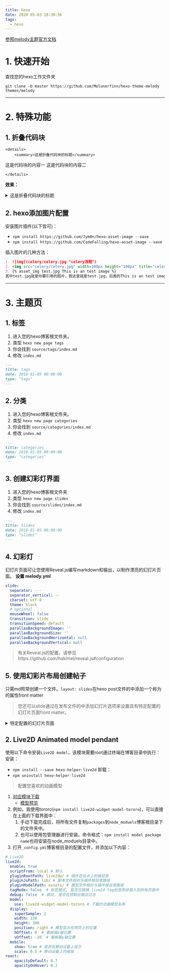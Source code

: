 ```yaml
---
title: hexo
date: 2020-05-03 18:30:56
tags:
  - hexo
---
```


[参照melody主题官方文档](https://molunerfinn.com/hexo-theme-melody-doc/)


# 1. 快速开始
查找您的hexo工作文件夹
```
git clone -b master https://github.com/Molunerfinn/hexo-theme-melody themes/melody
```

*****


# 2. 特殊功能

## 1. 折叠代码块
```
<details>
    <summary>这是折叠代码块的标题</summary>
``` 
这是代码块的内容一
这是代码块的内容二
``` 
</details>
```
**效果：**
<details>
    <summary>这是折叠代码块的标题</summary>
```
这是代码块的内容一
这是代码块的内容二
```
</details>


## 2. hexo添加图片配置
安装图片插件(以下皆可)：
- `npm install https://github.com/7ym0n/hexo-asset-image --save`
- `npm install https://github.com/CodeFalling/hexo-asset-image --save`

插入图片的几种方法：
```md
1. ![img](celery/celery.jpg "celery流程")
2. <img src="celery/celery.jpg" width=100px height="100px" title="celery流程">
3. {% asset_img test.jpg This is an test image %}
其中test.jpg就是你要引用的图片，我这里就是test.jpg，后面的This is an test image是图片描述，可以自己修改。
```


*****


# 3. 主题页

## 1. 标签
1. 进入您的hexo博客根文件夹。
2. 类型 `hexo new page tags`
3. 你会找到 `source/tags/index.md`
4. 修改 `index.md`
```md
---
title: tags
date: 2018-01-05 00:00:00
type: "tags"
---
```


## 2. 分类
1. 进入您的hexo博客根文件夹。
2. 类型 `hexo new page categories`
3. 你会找到 `source/categories/index.md`
4. 修改 `index.md`
```md
---
title: categories
date: 2018-01-05 00:00:00
type: "categories"
---
```


## 3. 创建幻彩灯界面
1. 进入您的hexo博客根文件夹
2. 类型 `hexo new page slides`
3. 你会找到 `source/slides/index.md`
4. 修改 `index.md`
```md
---
title: Slides 
date: 2018-01-05 00:00:00
type: "slides"
---
```


## 4. 幻彩灯
幻灯片页面可让您使用Reveal.js编写markdown和输出，以制作漂亮的幻灯片页面。
**设置 melody.yml**
```yml
slide:
  separator: ---
  separator_vertical: --
  charset: utf-8
  theme: black
  # optional
  mouseWheel: false
  transition: slide
  transitionSpeed: default
  parallaxBackgroundImage: ''
  parallaxBackgroundSize: ''
  parallaxBackgroundHorizontal: null
  parallaxBackgroundVertical: null
```
> 有关Reveal.js的配置，请参见https://github.com/hakimel/reveal.js#configuration


## 5. 使用幻彩片布局创建帖子
只需md照常创建一个文件。`layout: slides`在hexo post文件的中添加一个称为的属性front matter
> 您还可以slide通过在发布文件的中添加幻灯片选项来设置具有特定配置的幻灯片页面front matter。
<details>
    <summary>特定配置的幻灯片页面</summary>
```md
---
title: hexo-theme-melody v1.5 supports slides & iframe
date: 2018-03-06 19:57:52
tags: hexo
layout: slides
slide:
  theme: night
  separator: ===
  separator_vertical: ==
---

### hexo-theme-melody <small>v1.5</small>
<!-- .slide: data-background="#49B1F5" -->

Supports iframe & slides. You can use a layout called `slides` to enabled the slides layout.

Also you can add a `iframe` front-matter with the `slides` layout in your `md` file to enable the iframe page.

### Steps
<!-- .slide: data-transition="concave" data-background="#C7916B" -->

#### 1. Add a slides page

// ......

==

// ......

===

#### 2. Add the layout type
<!-- .slide: data-transition="fade" data-background="#00C4B6" -->

// ......
```
</details>


## 6. 使用iframe界面创建帖子
如果要在iframe中添加所需的网站，请尝试以下操作(布局必须为幻彩灯)：
```md
title: hexo-theme-melody v1.5 supports iframe & slides
date: 2018-03-06 19:57:52
layout: slides
iframe: https://the-url-whatever-you-like
---
```


## 7. 图库
1. 进入您的hexo博客根文件夹。
2. 类型 `hexo new page gallery`
3. 你会找到 `source/gallery/index.md`
4. 修改 `index.md`
```md
---
title: Gallery 
date: 2018-01-05 00:00:00
type: "gallery"
---
```
然后主题旋律支持gallery为您命名的标记，以gallery-item在markdown文件中创建。

修改source/gallery/index.md您之前创建的gallery标签，添加标签。
<details>
    <summary>例如</summary>
```md
---
title: Gallery 
date: 2018-01-05 00:00:00
type: "gallery"
---
{% gallery img-url [title] %}
{% gallery https://ws1.sinaimg.cn/large/8700af19gy1fp5i6o2vghj20ea0eajse melody %}
{% gallery https://user-images.githubusercontent.com/12621342/37325500-23e8f77c-26c9-11e8-8e24-eb4346f1fff5.png background %}
{% gallery https://ws1.sinaimg.cn/large/8700af19gy1fp5i64zaxqj20b40b474b demo1 %}
{% gallery https://ws1.sinaimg.cn/large/8700af19ly1fn2h26q32uj21120kudqq demo2 %}
{% gallery https://ws1.sinaimg.cn/large/8700af19ly1fnhdaimi40j218g0p0dic demo3 %}
{% gallery https://ws1.sinaimg.cn/large/8700af19ly1fn2i5kjh2pj21120kuncd %}
```
</details>



## 8. 404界面
1. 进入您的hexo博客根文件夹。
2. 类型 `hexo new page 404`
3. 你会找到 `source/404/index.md`
4. 修改 `index.md`
```md
---
title: 404
date: 2019-10-13 15:49:05
layout: 404
permalink: /404
---
```

*****


# 4. 主题配置

## 1. 语言
设置根`_config.yml`，而不是根`melody.yml`！
```yml
language: en    # 还有default和zh-Hans，可自由设置
```

## 2. 代码自动换行
默认情况下，`hexo-highlight`以长行生成代码。如果您不想在代码区域中使用滚动条，则可以启用此功能。

设置 `melody.yml`
```yml
code_word_wrap: true
```

找到根 `_config.yml`，将`line_number`改为`false`：
```yml
highlight:
  enable: true
  line_number: false # <- change this
  auto_detect: false
  tab_replace:
```


## 3. 菜单
在右上方区域中，有导航菜单项。HEXO有默认路径/和/archives。如果要添加更多菜单项，例如标签和类别，请遵循以下步骤：
1. 进入您的hexo博客根文件夹。
2. 类型 `hexo new page tags`
3. 你会找到 `source/tags/index.md`
4. 修改 `index.md`
```
---
title: tags
date: 2018-01-05 00:00:00
type: "tags"
---
```
然后设置 `melody.yml`
```yml
menu:
  Home: /
  Archives: /archives
  Tags: /tags
  Categories: /categories
```


## 4. 顶图
`Top Img`是`theme-melody`最神奇的选择。它可以具有`true`或`false`或`specific img url`值。

设置 `melody.yml`
```yml
top_img: true    # 索引网站界面图片和帖子界面图片都显示默认
top_img: false  # 索引网站界面图片显示默认，帖子界面图片不显示
top_img: https://xxxxx.jpg  # 索引网站界面图片和帖子界面图片显示xxxxx.jpg
```
设置特定后置项目的自身top-img, 只需top_img在特定md文件的帖子标题中添加＆网址
```
title: Hi, theme-melody!
tags:
  - hexo
  - hexo theme
top_img: https://xxxxxxx.jpg   # < add top_img to here
date: 2017-09-07
---
```

## 5. 侧边栏设置
由于`v1.7.0`，您可以将设置`melody.yml`为控制边栏以自动显示或不显示在特定页面中。默认`sidebar_display`值为`post`，这意味着侧栏将自动显示在帖子页面中。
```yml
sidebar_display: all    # 所有页面都会自动显示侧边栏
sidebar_display: index  # 仅索引页面会自动显示侧边栏
sidebar_display: post  # 仅帖子页面会自动显示侧边栏
sidebar_display: index-none  # 仅索引页面不会自动显示侧边栏
sidebar_display: post-none  # 仅帖子页面不会自动显示侧边栏
sidebar_display: phidden  # 所有页面不会自动显示侧边栏
```

## 6. 头像
设置`melody.yml`。请选择长度和宽度相等的图像。
```yml
avatar: https://xxxx.jpg
```


## 7. 跟着我
设置`melody.yml`。
```yml
follow:
  enable: true
  url: 'https://github.com/USERNAME'
  text: 'Follow Me'
```

## 8. 友情链接
在边栏中，您可以设置一些指向您的朋友或某些网页的链接。格式为`name: url`
设置 `melody.yml`
```yml
links_title: Links   # Set the links title
links:
  name: https://url.com
```

## 9. Toc
您可以为自己的帖子提供目录目录。它在边栏中，并且将根据您的滚动顶部自动扩展标题。
设置 `melody.yml`
```yml
toc:
  enable: true # 是否显示帖子目录
  number: true # v1.5.6版本后，是否显示目录列表编号
```
设置特定后项的自身toc编号
```md
title: Hi, theme-melody!
tags:
  - hexo
  - hexo theme
toc_number: false   # 之后，您的特定帖子将拥有自己的顶数控件，而不是主题toc-number值
date: 2017-09-07
---
```


## 10. Since
`Since`是向人们显示您网站年龄的一种选择。它的位置在页面的底部。
设置 `melody.yml`
```yml
since: 2013
```

## 11. Footer Custom Text
`footer_custom_text`是用于在页脚区域显示一些文本的选项。它支持HTML。

设置 `melody.yml`
```yml
footer_custom_text: Hi, welcome to my <a href="https://molunerfinn.com">blog</a>!
footer_custom_text: hitokoto    # 1.7.0版本，如果设置hitokoto，则会随机生成文本
```


*****


# 5. 第三方包支持

## 1. 本地搜索
1. 安装 `npm install hexo-generator-search --save`
2. 设置 `melody.yml`
```yml
local_search:
enable: true # or false
labels:
    input_placeholder: Search for Posts
    hits_empty: "We didn't find any results for the search: ${query}" # if there are no result
```

## 2. 即时贴
具有可以使指定博客显示到首页的功能
1. 转到hexo网站文件夹
2. `npm uninstall hexo-generator-index --save` 然后 `npm install hexo-generator-index-pin-top --save`
3. 您可以将`top: True`字段添加到帖子的最前面以将其固定。
例：
```md
title: xxxx
tags:
  - xxx
date: 2018-08-08 08:08:08
top: True
---
// ....
```

## 3. 分享系统
**Sharejs**
配置`melody.yml`
```yml
sharejs:
  enable: true
  disabled_sites: 你不想分享的站点
```

*****


# 6. 附加包支持

## 1. PWA
要具有的PWA功能theme-melody，您需要执行以下操作：

1. 转到hexo网站文件夹
2. `npm install hexo-offline --save` 要么 `yarn add hexo-offline`
3. 修改`_config.yml` 将以下内容添加到站点`_config.yml`。
```yml
# offline config passed to sw-precache.
offline:
  maximumFileSizeToCacheInBytes: 10485760 # 缓存的最大文件大小，以字节为单位
  staticFileGlobs:
    - public/**/*.{js,html,css,png,jpg,gif,svg,webp,eot,ttf,woff,woff2}
  # 静态文件合集，如果你的站点使用了例如webp格式的文件，请将文件类型添加进去。
  stripPrefix: public
  verbose: true
  runtimeCaching:
    # CDNs - should be cacheFirst, since they should be used specific versions so should not change
    - urlPattern: /* # 如果你需要加载CDN资源，请配置该选项，如果没有，可以不配置。
      handler: cacheFirst
      options:
        origin: your_websie_url # 可替换成你的 url
```
4. 打开中的pwa选项`melody.yml`。
```yml
pwa:
  enable: true
  manifest: # manifest.json的url, 通常可以设置成 /manifest.json
  # 从v1.5.6开始你可以修改PWA的主题色和icon了。
  # 如果不明白这些有什么用，或者不想配置可以忽视下面的配置
  # See https://realfavicongenerator.net/
  # theme_color: "#1B9EF3"
  # apple_touch_icon: /apple-touch-icon.png
  # favicon_32_32: /favicon-32x32.png
  # favicon_16_16: /favicon-16x16.png
  # mask_icon: /safari-pinned-tab.svg
```
5. 在`source/`目录中创建一个`manifest.json`文件。

    <details>
        <summary>manifest.json</summary>
```json
{
    "name": "string",
    "short_name": "Junzhou",
    "theme_color": "#49b1f5",
    "background_color": "#49b1f5",
    "display": "standalone",
    "scope": "/",
    "start_url": "/",
    "icons": [ 
        {
          "src": "images/pwaicons/36.png",
          "sizes": "36x36",
          "type": "image/png"
        },
        {
            "src": "images/pwaicons/48.png",
          "sizes": "48x48",
          "type": "image/png"
        },
        {
          "src": "images/pwaicons/72.png",
          "sizes": "72x72",
          "type": "image/png"
        },
        {
          "src": "images/pwaicons/96.png",
          "sizes": "96x96",
          "type": "image/png"
        },
        {
          "src": "images/pwaicons/144.png",
          "sizes": "144x144",
          "type": "image/png"
        },
        {
          "src": "images/pwaicons/192.png",
          "sizes": "192x192",
          "type": "image/png"
        },
        {
            "src": "images/pwaicons/512.png",
            "sizes": "512x512",
            "type": "image/png"
          }
      ],
      "splash_pages": null
}
```
</details>

## 2. Live2D Animated model pendant
使用以下命令安装`Live2D model`，该模块需要root通过终端在博客目录中执行：
安装：
- `npm install --save hexo-helper-live2d`
卸载：
- `npm uninstall hexo-helper-live2d`

> 配置您喜欢的动画模型
1. [对应模块下载](https://github.com/xiazeyu/live2d-widget-models)
   * [模型预览](https://www.linuxwf.com/2020/04/09/Hexo添加Live2d看板动画效果/#添加Live2d看板动画)
2. 例如，我使用tororo(`npm install live2d-widget-model-tororo`)，可以直接在上面的下载界面中：
   1. 手动下载完成后，将所有文件复制`packages`到`node_moduels`博客根目录下的文件夹中。
   2. 也可以使用包管理器进行安装。命令格式：`npm install model package name`也将安装在node_moduels目录中。
3. 打开`_config.yml`博客根目录的配置文件，并添加以下内容：
```yml
# Live2D
live2d:
  enable: true
  scriptFrom: local # 默认
  pluginRootPath: live2dw/ # 插件在站点上的根目录
  pluginJsPath: lib/ # 脚本文件相对与插件根目录路径
  pluginModelPath: assets/ # 模型文件相对与插件根目录路径
  tagMode: false  # 标签模式, 是否仅替换 live2d tag标签而非插入到所有页面中
  debug: false  # 调试, 是否在控制台输出日志
  model:   
    use: live2d-widget-model-tororo # 下载的动画模型名称
  display:
    superSample: 2
    width: 150
    height: 300
    position: right # 模型显示在网页上的位置
    hOffset: 0  # 看板娘x轴位置
    vOffset: -20  # 看板娘y轴位置
  mobile:
    show: true # 是否在移动设备上显示
    scale: 0.5 # 移动设备上的缩放
react:
    opacityDefault: 0.7
    opacityOnHover: 0.2
```